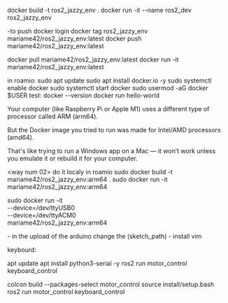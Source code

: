 docker build -t ros2_jazzy_env .
docker run -it --name ros2_dev ros2_jazzy_env


-to push
docker login
docker tag ros2_jazzy_env mariame42/ros2_jazzy_env:latest
docker push mariame42/ros2_jazzy_env:latest

docker pull mariame42/ros2_jazzy_env:latest
docker run -it mariame42/ros2_jazzy_env:latest


in roamio:
sudo apt update
sudo apt install docker.io -y
sudo systemctl enable docker
sudo systemctl start docker
sudo usermod -aG docker $USER
test:
    docker --version
    docker run hello-world
    
<the pushing did not work because>
Your computer (like Raspberry Pi or Apple M1) uses a different type of processor called ARM (arm64).

But the Docker image you tried to run was made for Intel/AMD processors (amd64).

That's like trying to run a Windows app on a Mac — it won’t work unless you emulate it or rebuild it for your computer.

<way num 02>
do it localy in roamio
sudo docker build -t mariame42/ros2_jazzy_env:arm64 .
sudo docker run -it mariame42/ros2_jazzy_env:arm64

sudo docker run -it \
  --device=/dev/ttyUSB0 \
  --device=/dev/ttyACM0 \
  mariame42/ros2_jazzy_env:arm64


<things i need to chnage>
- in the upload of the arduino change the (sketch_path)
- install vim <apt install vim>

keybourd:

apt update
apt install python3-serial -y
ros2 run motor_control keyboard_control




colcon build --packages-select motor_control
source install/setup.bash
ros2 run motor_control keyboard_control


